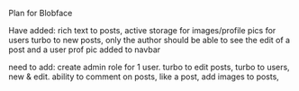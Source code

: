 Plan for Blobface

Have added:
rich text to posts,
active storage for images/profile pics for users
turbo to new posts,
only the author should be able to see the edit of a post and a user
prof pic added to navbar

need to add:
create admin role for 1 user.
turbo to edit posts,
turbo to users, new & edit.
ability to comment on posts,
like a post,
add images to posts,
